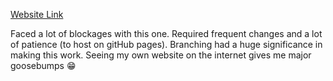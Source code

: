 [Website Link](https://yasharora102.github.io)

Faced a lot of blockages with this one. Required frequent changes and a lot of patience (to host on gitHub pages). Branching had a huge significance in making this 
work. Seeing my own website on the internet gives me major goosebumps 😁 
